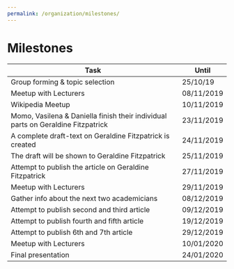 ```yaml
---
permalink: /organization/milestones/
---
```


# Milestones

| Task | Until |
|-------|--------|
| Group forming & topic selection | 25/10/19 | DONE |
| Meetup with Lecturers | 08/11/2019 | DONE |
| Wikipedia Meetup | 10/11/2019 | DONE |
| Momo, Vasilena & Daniella finish their individual parts on Geraldine Fitzpatrick | 23/11/2019 | DONE |
| A complete draft-text on Geraldine Fitzpatrick is created | 24/11/2019 | DONE |
| The draft will be shown to Geraldine Fitzpatrick | 25/11/2019 | DONE |
| Attempt to publish the article on Geraldine Fitzpatrick | 27/11/2019 | DONE |
| Meetup with Lecturers | 29/11/2019 | DONE |
| Gather info about the next two academicians | 08/12/2019 | DONE |
| Attempt to publish second and third article | 09/12/2019 | DONE |
| Attempt to publish fourth and fifth article | 19/12/2019 | DONE |
| Attempt to publish 6th and 7th article | 29/12/2019 | DONE |
| Meetup with Lecturers | 10/01/2020 | DONE |
| Final presentation | 24/01/2020 | - |
